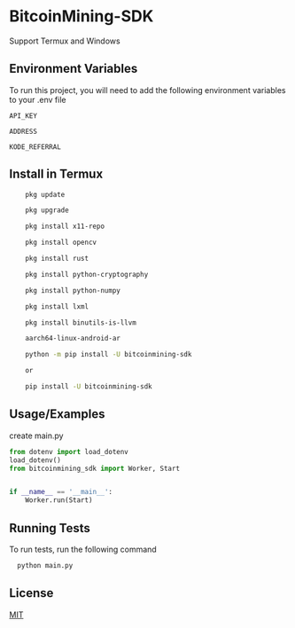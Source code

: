 
# BitcoinMining-SDK
Support Termux and Windows
## Environment Variables

To run this project, you will need to add the following environment variables to your .env file

`API_KEY`

`ADDRESS`

`KODE_REFERRAL`


## Install in Termux

```bash
    pkg update

    pkg upgrade

    pkg install x11-repo

    pkg install opencv

    pkg install rust

    pkg install python-cryptography

    pkg install python-numpy

    pkg install lxml

    pkg install binutils-is-llvm

    aarch64-linux-android-ar

    python -m pip install -U bitcoinmining-sdk

    or

    pip install -U bitcoinmining-sdk
```
    
## Usage/Examples
create main.py
```python
from dotenv import load_dotenv
load_dotenv()
from bitcoinmining_sdk import Worker, Start


if __name__ == '__main__':
    Worker.run(Start)
```


## Running Tests

To run tests, run the following command

```python
  python main.py
```


## License

[MIT](https://choosealicense.com/licenses/mit/)

